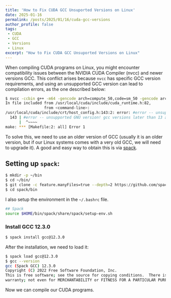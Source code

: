 ```yaml
---
title: 'How to Fix CUDA GCC Unsuported Versions on Linux'
date: 2025-01-16
permalink: /posts/2025/01/16/cuda-gcc-versions
author_profile: false
tags:
 - CUDA
 - GCC
 - Versions
 - Linux
excerpt: "How to Fix CUDA GCC Unsuported Versions on Linux"
---
```



When compiling CUDA programs on Linux, you might encounter compatibility issues between the NVIDIA CUDA Compiler (nvcc) and newer versions GCC.
This conflict arises because `nvcc` has specific GCC version requirements, and using an unsupported GCC version can lead to compilation errors, as the one described below:


```bash
$ nvcc -ccbin g++ -m64 -gencode arch=compute_50,code=sm_50 -gencode arch=compute_52,code=sm_52 -gencode arch=compute_60,code=sm_60 -gencode arch=compute_61,code=sm_61 -gencode arch=compute_70,code=sm_70 -gencode arch=compute_75,code=sm_75 -gencode arch=compute_80,code=sm_80 -gencode arch=compute_86,code=sm_86 -gencode arch=compute_89,code=sm_89 -gencode arch=compute_90,code=sm_90 -gencode arch=compute_90,code=compute_90 sample.cu -o sample
In file included from /usr/local/cuda/include/cuda_runtime.h:82,
                 from <command-line>:
/usr/local/cuda/include/crt/host_config.h:143:2: error: #error -- unsupported GNU version! gcc versions later than 13 are not supported! The nvcc flag '-allow-unsupported-compiler' can be used to override this version check; however, using an unsupported host compiler may cause compilation failure or incorrect run time execution. Use at your own risk.
  143 | #error -- unsupported GNU version! gcc versions later than 13 are not supported! The nvcc flag '-allow-unsupported-compiler' can be used to override this version check; however, using an unsupported host compiler may cause compilation failure or incorrect run time execution. Use at your own risk.
      |  ^~~~~
make: *** [Makefile:2: all] Error 1
```

To solve this, we need to use an older version of GCC (usually it is an older version, but if our Linux systems comes with a very old GCC, we will need to upgrade it).
A good and easy way to obtain this is via [spack](https://github.com/spack/spack).

## Setting up `spack`:

```bash
$ mkdir -p ~/bin
$ cd ~/bin/
$ git clone -c feature.manyFiles=true --depth=2 https://github.com/spack/spack.git
$ cd spack/bin
```

I also setup the environment in the `~/.bashrc` file.

```bash
## Spack
source $HOME/bin/spack/share/spack/setup-env.sh
```

### Install GCC 12.3.0 

```bash
$ spack install gcc@12.3.0
```

After the installation, we need to load it:

```bash
$ spack load gcc@12.3.0
$ gcc --version
gcc (Spack GCC) 12.3.0
Copyright (C) 2022 Free Software Foundation, Inc.
This is free software; see the source for copying conditions.  There is NO
warranty; not even for MERCHANTABILITY or FITNESS FOR A PARTICULAR PURPOSE.
```

Now we can compile our CUDA programs. 
